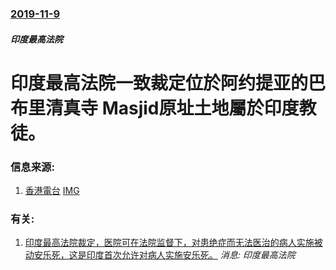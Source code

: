 ### [2019-11-9](/news/2019/11/9/index.md)

##### 印度最高法院
# 印度最高法院一致裁定位於阿约提亚的巴布里清真寺 Masjid原址土地屬於印度教徒。 




### 信息来源:

1. [香港電台](https://news.rthk.hk/rthk/ch/component/k2/1490989-20191109.htm) [IMG](https://newsstatic.rthk.hk/images/mfile_1490989_1_L_20191109163859.jpg)

### 有关:

1. [印度最高法院裁定，医院可在法院监督下，对患绝症而无法医治的病人实施被动安乐死，这是印度首次允许对病人实施安乐死。](/zh/news/2011/03/7/印度最高法院裁定-医院可在法院监督下-对患绝症而无法医治的病人实施被动安乐死-这是印度首次允许对病人实施安乐死.md) _消息: 印度最高法院_
